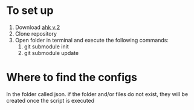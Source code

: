 # To set up

1. Download [ahk v.2](https://www.autohotkey.com/)
2. Clone repository
3. Open folder in terminal and execute the following commands:
    1. git submodule init
    2. git submodule update

# Where to find the configs
In the folder called json. if the folder and/or files do not exist, they will be created once the script is executed